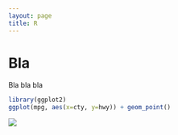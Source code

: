 ```yaml
---
layout: page
title: R
---
```


Bla
===

Bla bla bla

``` r
library(ggplot2)
ggplot(mpg, aes(x=cty, y=hwy)) + geom_point()
```

![](R_files/figure-markdown_github/unnamed-chunk-1-1.png)
